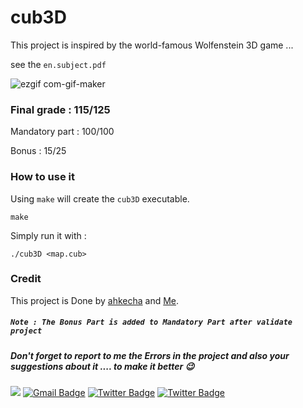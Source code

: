 # cub3D
This project is inspired by the world-famous Wolfenstein 3D game ...

  see the ``en.subject.pdf``
  
 ![ezgif com-gif-maker](https://user-images.githubusercontent.com/94039533/174994696-44aa756d-05b4-4120-acaa-35b2adbc001c.gif)

   
### Final grade : 115/125

Mandatory part : 100/100


Bonus : 15/25

### How to use it

Using ``make`` will create the ``cub3D`` executable.
```
make
```

Simply run it with :

```
./cub3D <map.cub>
```


### Credit
This project is Done by  [ahkecha](https://github.com/ahkecha) and [Me](https://github.com/commando0404).
##### ``Note : The Bonus Part is added to Mandatory Part after validate project``
##### Don't forget to report to me the Errors in the project and also your suggestions about it .... to make it better 😉
 <a href="https://github.com/commando0404" target="_blank"><img src="https://img.shields.io/badge/github-000000?style=flat-square&logo=Github&logoColor=white"/></a>
[![Gmail Badge](https://img.shields.io/badge/-Gmail-d14836?style=flat-square&logo=Gmail&logoColor=white&link=mailto:omarabdelhadi1337@gmail.com)](mailto:omarabdelhadi1337@gmail.com)
[![Twitter Badge](https://img.shields.io/badge/-Twitter-1c89f0?style=flat-square&logo=twitter&logoColor=white&link=https://twitter.com/commando404/)](https://twitter.com/commando404/) 
[![Twitter Badge](https://img.shields.io/badge/-Facebook-1c89f0?style=flat-square&logo=facebook&logoColor=white&link=https://www.facebook.com/profile.php?id=100077385294005/)](https://www.facebook.com/profile.php?id=100077385294005/)

